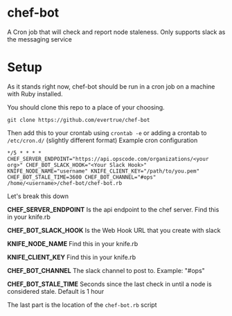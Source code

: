 # chef-bot
A Cron job that will check and report node staleness. Only supports slack as the messaging service

# Setup

As it stands right now, chef-bot should be run in a cron job on a machine with Ruby installed.

You should clone this repo to a place of your choosing.  

`git clone https://github.com/evertrue/chef-bot`

Then add this to your crontab using `crontab -e` or adding a crontab to `/etc/cron.d/` (slightly different format)
Example cron configuration

```
*/5 * * * * CHEF_SERVER_ENDPOINT="https://api.opscode.com/organizations/<your org>" CHEF_BOT_SLACK_HOOK="<Your Slack Hook>" KNIFE_NODE_NAME="username" KNIFE_CLIENT_KEY="/path/to/you.pem" CHEF_BOT_STALE_TIME=3600 CHEF_BOT_CHANNEL="#ops" /home/<username>/chef-bot/chef-bot.rb 
```

Let's break this down

**CHEF_SERVER_ENDPOINT** Is the api endpoint to the chef server.  Find this in your knife.rb

**CHEF_BOT_SLACK_HOOK** Is the Web Hook URL that you create with slack

**KNIFE_NODE_NAME** Find this in your knife.rb

**KNIFE_CLIENT_KEY** Find this in your knife.rb

**CHEF_BOT_CHANNEL** The slack channel to post to.  Example: "#ops"

**CHEF_BOT_STALE_TIME** Seconds since the last check in until a node is considered stale.  Default is 1 hour

The last part is the location of the `chef-bot.rb` script
